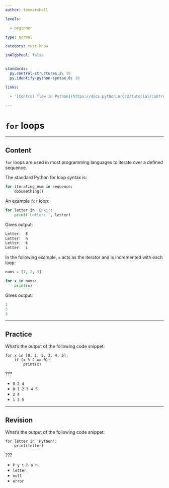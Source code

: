 ```yaml
---
author: tommarshall

levels:

  - beginner

type: normal

category: must-know

inAlgoPool: false


standards:
  py.control-structures.2: 10
  py.identify-python-syntax.0: 10

links:

  - '[Control flow in Python](https://docs.python.org/2/tutorial/controlflow.html){website}'

---
```


# `for` loops

---
## Content

`for` loops are used in most programming languages to iterate over a defined sequence.

The standard Python for loop syntax is:
```python
for iterating_num in sequence:
    doSomething()
```

An example `for` loop:

```python
for letter in 'Enki':
    print('Letter: ', letter)
```
Gives output:
```python
Letter:  E
Letter:  n
Letter:  k
Letter:  i
```
In the following example, `x` acts as the iterator and is incremented with each loop:

```python
nums = [1, 2, 3]

for x in nums:
    print(x)
```
Gives output:
```python
1
2
3
```

---
## Practice

What’s the output of the following code snippet:

```
for x in [0, 1, 2, 3, 4, 5]:
    if (x % 2 == 0):
        print(x)
```
???


* `0 2 4`
* `0 1 2 3 4 5`
* `2 4`
* `1 3 5`

---
## Revision

What’s the output of the following code snippet:

```
for letter in 'Python':
    print(letter)
```
???


* `P y t h o n`
* `letter`
* `null`
* `error`
